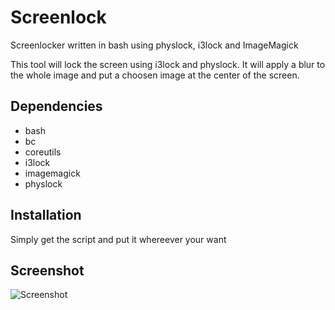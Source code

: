 # Screenlock
Screenlocker written in bash using physlock, i3lock and ImageMagick

This tool will lock the screen using i3lock and physlock. It will apply a blur to the whole image and put a choosen image at the center of the screen.

## Dependencies
- bash
- bc
- coreutils
- i3lock
- imagemagick
- physlock

## Installation
Simply get the script and put it whereever your want

## Screenshot
![Screenshot](https://nsa40.casimages.com/img/2020/12/09/20120912455123989.png)

